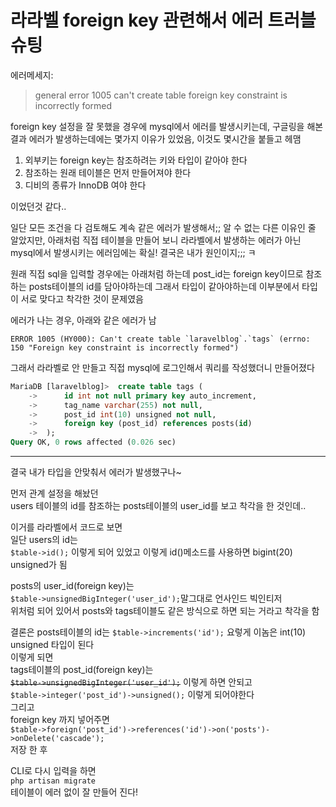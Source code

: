 # 라라벨 foreign key 관련해서 에러  트러블 슈팅

에러메세지:
> general error 1005 can't create table foreign key constraint is incorrectly formed

foreign key 설정을 잘 못했을 경우에 mysql에서 에러를 발생시키는데, 
구글링을 해본 결과 에러가 발생하는데에는 몇가지 이유가 있었음, 이것도 몇시간을 붙들고 헤맴

1. 외부키는 foreign key는 참조하려는 키와 타입이 같아야 한다
2. 참조하는 원래 테이블은 먼저 만들어져야 한다
3. 디비의 종류가  InnoDB 여야 한다   

이었던것 같다..

일단 모든 조건을 다 검토해도 계속 같은 에러가 발생해서;; 알 수 없는 다른 이유인 줄 알았지만, 
아래처럼 직접 테이블을 만들어 보니 라라벨에서 발생하는 에러가 아닌  mysql에서 발생시키는 에러임에는 확실!
결국은 내가 원인이지;;; ㅋ

원래 직접 sql을 입력할 경우에는 아래처럼 하는데
post_id는 foreign key이므로 참조하는 posts테이블의 id를 담아야하는데 
그래서 타입이 같아야하는데 이부분에서 타입이 서로 맞다고 착각한 것이 문제였음

에러가 나는 경우, 아래와 같은 에러가 남
```
ERROR 1005 (HY000): Can't create table `laravelblog`.`tags` (errno: 150 "Foreign key constraint is incorrectly formed")
```

그래서 라라벨로 안 만들고 직접 mysql에 로그인해서 쿼리를 작성했더니 만들어졌다
```sql
MariaDB [laravelblog]>  create table tags (
    ->      id int not null primary key auto_increment,
    ->      tag_name varchar(255) not null,
    ->      post_id int(10) unsigned not null,
    ->      foreign key (post_id) references posts(id)
    ->  );
Query OK, 0 rows affected (0.026 sec)
```

___
결국 내가 타입을 안맞춰서 에러가 발생했구나~   

먼저 관계 설정을 해놨던   
users 테이블의 id를 참조하는 posts테이블의 user_id를 보고 착각을 한 것인데..  

이거를 라라벨에서 코드로 보면  
일단 users의 id는   
`$table->id();` 이렇게 되어 있었고 이렇게 id()메소드를 사용하면 bigint(20) unsigned가 됨  

posts의 user_id(foreign key)는   
`$table->unsignedBigInteger('user_id');`말그대로 언사인드 빅인티저  
위처럼 되어 있어서 
posts와 tags테이블도 같은 방식으로 하면 되는 거라고 착각을 함

결론은
posts테이블의 id는
`$table->increments('id');` 요렇게 이놈은 int(10) unsigned 타입이 된다  
이렇게 되면   
tags테이블의 post_id(foreign key)는   
~~`$table->unsignedBigInteger('user_id');`~~ 이렇게 하면 안되고  
`$table->integer('post_id')->unsigned();` 이렇게 되어야한다  
그리고   
foreign key 까지 넣어주면   
`$table->foreign('post_id')->references('id')->on('posts')->onDelete('cascade');`  
저장 한 후

CLI로 다시 입력을 하면   
`php artisan migrate`  
테이블이 에러 없이 잘 만들어 진다!




